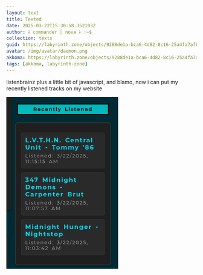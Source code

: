 ```yaml
---
layout: text
title: Texted
date: 2025-03-22T15:30:58.352103Z
author: ⸸ commander ░ nova ⸸ :~$
collection: texts
guid: https://labyrinth.zone/objects/9288de1a-bca6-4d82-8c16-25a4fa7afb9b
avatar: /img/avatar/daemon.png
akkoma: https://labyrinth.zone/objects/9288de1a-bca6-4d82-8c16-25a4fa7afb9b
tags: [akkoma, labyrinth-zone]
---
```


<p>listenbrainz plus a little bit of javascript, and blamo, now i can put my recently listened tracks on my website</p><img src="/assets/text_media/7dfa4fbd6ff31a4a1a23a09100a6a2c75c16cf6a82abe45a793973cc99734743.png" alt="" />